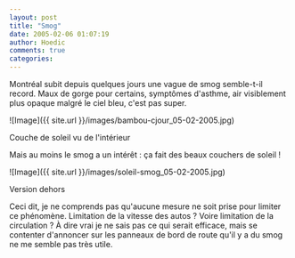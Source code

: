 ```yaml
---
layout: post
title: "Smog"
date: 2005-02-06 01:07:19
author: Hoedic
comments: true
categories: 
---
```



Montréal subit depuis quelques jours une vague de smog semble-t-il record. Maux de gorge pour certains, symptômes d'asthme, air visiblement plus opaque malgré le ciel bleu, c'est pas super.

![Image]({{ site.url }}/images/bambou-cjour_05-02-2005.jpg)
<div class="photoattrib">Couche de soleil vu de l'intérieur</div>



Mais au moins le smog a un intérêt : ça fait des beaux couchers de soleil !

![Image]({{ site.url }}/images/soleil-smog_05-02-2005.jpg)
<div class="photoattrib">Version dehors</div>



Ceci dit, je ne comprends pas qu'aucune mesure ne soit prise pour limiter ce phénomène. Limitation de la vitesse des autos ? Voire limitation de la circulation ? À dire vrai je ne sais pas ce qui serait efficace, mais se contenter d'annoncer sur les panneaux de bord de route qu'il y a du smog ne me semble pas très utile.